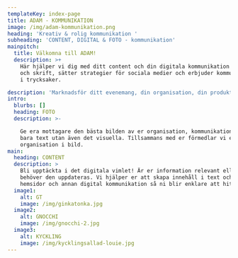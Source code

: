 ```yaml
---
templateKey: index-page
title: ADAM - KOMMUNIKATION
image: /img/adam-kommunikation.png
heading: 'Kreativ & rolig kommunikation '
subheading: 'CONTENT, DIGITAL & FOTO - kommunikation'
mainpitch:
  title: Välkomna till ADAM!
  description: >+
    Här hjälper vi dig med ditt content och din digitala kommunikation i bild
    och skrift, sätter strategier för sociala medier och erbjuder kommunikation
    i trycksaker. 

description: 'Marknadsför ditt evenemang, din organisation, din produkt eller dig själv '
intro:
  blurbs: []
  heading: FOTO
  description: >-

    Ge era mottagare den bästa bilden av er organisation, kommunikation är inte
    bara text utan även det visuella. Tillsammans med er förmedlar vi er
    organisation i bild. 
main:
  heading: CONTENT
  description: >
    Bli upptäckta i det digitala vimlet! Är er information relevant eller
    behöver den uppdateras. Vi hjälper er att skapa innehåll i text och bild för
    hemsidor och annan digital kommunikation så ni blir enklare att hitta! 
  image1:
    alt: GT
    image: /img/ginkatonka.jpg
  image2:
    alt: GNOCCHI
    image: /img/gnocchi-2.jpg
  image3:
    alt: KYCKLING
    image: /img/kycklingsallad-louie.jpg
---
```

